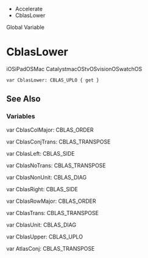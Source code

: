 

- Accelerate
-  CblasLower 

Global Variable

# CblasLower

iOSiPadOSMac CatalystmacOStvOSvisionOSwatchOS

``` source
var CblasLower: CBLAS_UPLO { get }
```

## See Also

### Variables

var CblasColMajor: CBLAS_ORDER

var CblasConjTrans: CBLAS_TRANSPOSE

var CblasLeft: CBLAS_SIDE

var CblasNoTrans: CBLAS_TRANSPOSE

var CblasNonUnit: CBLAS_DIAG

var CblasRight: CBLAS_SIDE

var CblasRowMajor: CBLAS_ORDER

var CblasTrans: CBLAS_TRANSPOSE

var CblasUnit: CBLAS_DIAG

var CblasUpper: CBLAS_UPLO

var AtlasConj: CBLAS_TRANSPOSE

